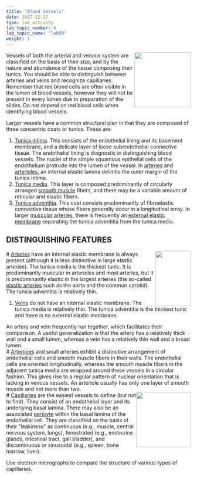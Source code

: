 ```yaml
---
title: "Blood Vessels"
date: 2017-12-17
type: lab_activity
lab_topic_number: 9
lab_topic_name: "lab09"
weight: 1
---
```

<div class="entrybody">
						<p><img src="/assets/images/larger%20vessel.jpg" style="width:154px; height:150px; float:right;">Vessels of both the arterial and venous system are classified on the basis of their size, and by the nature and abundance of the tissue composing their tunics.  You should be able to distinguish between arteries and veins and recognize capillaries. Remember that red blood cells are often visible in the lumen of blood vessels, however they will not be present in every lumen due to preparation of the slides. Do not depend on red blood cells when identifying blood vessels. </p>

<p>Larger vessels have a common structural plan in that they are composed of three concentric coats or tunics. These are:</p>


<ol>
<li><u>Tunica intima</u>.  This consists of the endothelial lining and its basement membrane, and a delicate layer of loose subendothelial connective tissue.   The endothelial lining is diagnostic in distinguishing blood vessels.  The nuclei of the simple squamous epithelial cells of the endothelium protrude into the lumen of the vessel. In <u>arteries</u> and <u>arterioles</u>, an internal elastic lamina delimits the outer margin of the tunica intima.</li>
<li><u>Tunica media</u>.  This layer is composed predominantly of circularly arranged <u>smooth muscle</u> fibers, and there may be a variable amount of reticular and elastic fibers.</li>
<li><u>Tunica adventitia</u>.  This coat consists predominantly of fibroelastic connective tissue whose fibers generally occur in a longitudinal array.  In larger <u>muscular arteries</u>, there is frequently an <u>external elastic membrane</u> separating the tunica adventitia from the tunica media.</li>
</ol>



<h2><span class="caps">DISTINGUISHING FEATURES</span></h2>

<p><img src="/assets/images/Distingushing%20feature%20-%20artery%20and%20vein.jpg" style="width:97px; height:150px; float:right;"># <u>Arteries</u> have an internal elastic membrane is always present (although it is less distinctive in large elastic arteries).  The tunica media is the thickest tunic. It is predominantly muscular in arterioles and most arteries, but it is predominantly elastic in the largest arteries (the so-called <u>elastic arteries</u> such as the aorta and the common carotid).  The tunica adventitia is relatively thin.</p>


<ol>
<li><u>Veins</u> do not have an internal elastic membrane.  The tunica media is relatively thin.  The tunica adventitia is the thickest tunic and there is no external elastic membrane.</li>
</ol>



<p>An artery and vein frequently run together, which facilitates their comparison.  A useful generalization is that the artery has a relatively thick wall and a small lumen, whereas a vein has a relatively thin wall and a broad lumen.<br>
# <u>Arterioles</u> and small arteries exhibit a distinctive arrangement of endothelial cells and smooth muscle fibers in their walls.  The endothelial cells are oriented longitudinally, whereas the smooth muscle fibers in the adjacent tunica media are wrapped around these vessels in a circular fashion.  This gives rise to a regular pattern of nuclear orientation that is lacking in venous vessels.  An arteriole usually has only one layer of smooth muscle and not more than two.<br>
<img src="/assets/images/distinguishing%20features%20-%20capillary.jpg" style="width:149px; height:150px; float:right;"># <u>Capillaries</u> are the easiest vessels to define (but not to find). They consist of an endothelial layer and its underlying basal lamina.  There may also be an associated <u>pericyte</u> within the basal lamina of the endothelial cell.  They are classified on the basis of their "leakiness" as continuous (e.g., muscle, central nervous system, lungs), fenestrated (e.g., endocrine glands, intestinal tract, gall bladder), and discontinuous or sinusoidal (e.g., spleen, bone marrow, liver).</p>

<p>Use electron micrographs to compare the structure of various types of capillaries.</p>
						
						
</div>
